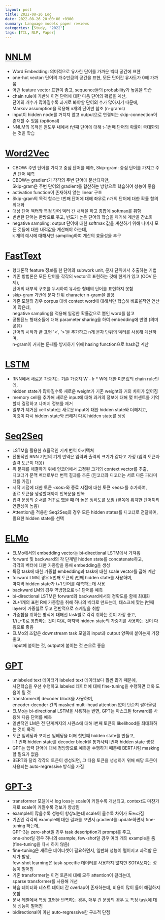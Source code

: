 ```yaml
---
layout: post
title: 2022-08-26 Log
date: 2022-08-26 20:00:00 +0900
summary: Language models paper reviews
categories: [Study, "2022"]
tags: [TIL, NLP, Paper]
---
```


# [NNLM](https://youtu.be/bvSHJG-Fz3Y)
- Word Embedding: 의미적으로 유사한 단어를 가까운 벡터 공간에 표현
- one-hot vector: 단어의 개수만큼의 공간을 표현, 모든 단어간 유사도가 0에 가까움
- 어떤 feature vector 표현이 좋고, sequence들의 probability가 높음을 학습
- chain rule에 기반해 이전 단어에 대한 다음 단어의 확률을 계산,   
  단어의 개수가 많아질수록 과거로 봐야할 단어의 수가 많아지기 때문에,   
  Markov assumption을 적용해 n개의 단어만 참조 (n-grams)
- input이 hidden node를 거치지 않고 output으로 연결되는 skip-connection이 존재할 수 있음 (optional)
- NNLM의 목적은 윈도우 내에서 t번째 단어에 대해 t-1번째 단어의 확률이 극대화되는 것을 학습

# [Word2Vec](https://youtu.be/s2KePv-OxZM)
- CBOW: 주변 단어를 가지고 중심 단어를 예측, Skip-gram: 중심 단어를 가지고 주변 단어 예측
- CBOW는 gradient가 각각의 주변 단어에 분산되지만,   
  Skip-gram은 주변 단어의 gradient를 합산하는 방향으로 학습하여 성능이 좋음
- activation function이 존재하지 않는 linear 구조
- Skip-gram의 목적 함수는 t번째 단어에 대해 좌우로 n개의 단어에 대한 확률 합의 최대화
- 대상 단어 벡터와 특정 단어 벡터 간 내적을 하고 총합에 softmax를 취함
- 빈번한 단어는 한쌍으로 묶고, 빈도가 높은 단어의 학습을 제거해 계산을 간소화
- negative sampling: output 단어에 대한 softmax 값을 계산하기 위해 나머지 모든 것들에 대한 내적값을 계산해야 하는데,   
  k 개의 예시에 대해서만 sampling하여 계산의 효율성을 추구

# [FastText](https://youtu.be/7UA21vg4kKE)
- 형태론적 feature 정보를 한 단어의 subwork unit, 문자 단위에서 추출하는 기법
- 기존 방법론은 모든 단어를 각각의 vector로 표현하는 것에 한계가 있고 (OOV 문제),   
  단어의 내부적 구조를 무시하여 유사한 형태의 단어를 표현하지 못함
- skip-gram 기반에 문자 단위 character n-gram을 활용
- 기존 모델의 경우 corpus 대비 context word에 대해서만 학습해 비효율적인 연산이 많은데,   
  negative sampling을 적용해 일정한 확률값으로 뽑인 word를 참고
- 공통된느 형태소들에 대해 parameter sharing을 하여 embedding에 반영 (의미 공유)
- 단어의 시작과 끝 표현 '<', '>'을 추가하고 n개 문자 단위의 벡터를 사용해 계산하며,   
  n-gram이 커지는 문제를 방지하기 위해 hasing function으로 hash값 계산

# [LSTM](https://youtu.be/bX6GLbpw-A4)
- RNN에서 새로운 가중치는 기존 가중치 W - lr * W에 대한 미분값의 chain rule인데,   
  hidden state가 많아질수록 새로운 weight가 기존 weight와 거의 차이가 없어짐
- memory cell을 추가해 새로운 input에 대해 과거의 정보에 대해 몇 퍼센트를 기억할지 결정하고 나머지 정보를 제거
- 일부가 제거된 cell state는 새로운 input에 대한 hidden state와 더해지고,   
  이것이 다시 hidden state와 곱해져 다음 hidden state를 생성

# [Seq2Seq](https://youtu.be/4DzKM0vgG1Y)
- LSTM을 활용한 효율적인 기계 번역 아키텍쳐
- 전통적인 RNN 기반의 기계 번역은 입력과 출력의 크기가 같다고 가정 (입력 토큰과 출력 토큰이 대응)
- 위 문제를 해결하기 위해 인코더에서 고정된 크기의 context vector를 추출,   
  디코더가 문맥 벡터로부터 번역 결과를 추론 (인코더와 디코더는 서로 다른 파라미터를 가짐)
- 시작 시점에 대한 토큰 \<sos>와 종료 시점에 대한 토큰 \<eos>를 추가하여,   
  종료 토큰을 생성할때까지 반복문을 반복
- 입력 문장의 순서를 거꾸로 했을 때 더 높은 정확도를 보임 (앞쪽에 위치한 단어끼리 연관성이 높음)
- Attention을 적용한 Seq2Seq의 경우 모든 hidden states를 디코더로 전달하여,   
  필요한 hidden state를 선택

# [ELMo](https://youtu.be/zV8kIUwH32M)
- ELMo에서의 embedding vector는 bi-directional LSTM에서 가져옴
- forward 및 backward의 각 단계별 hidden state를 concatenate하고,   
  각각의 벡터에 대한 가중합을 통해 embedding을 생성
- 특정 task에 대한 가중합 embedding과 task에 대한 scale vector를 곱해 계산
- forward LM의 경우 k번째 토큰의 j번째 hidden state를 사용하며,   
  마지막 hidden state가 t+1 단어를 예측하는데 사용
- backward LM의 경우 역방향으로 t-1 단어를 예측
- bi-directional LSTM은 forward와 backward에서의 정확도를 함께 최대화
- 2L+1개의 표현 R에 가중합을 취해 하나의 벡터로 만드는데, 태스크에 맞는 j번째 layer에 가중칠르 두고 전반적으로 스케일을 취함
- 가중합을 취하는 방식에 대해선 task별로 각각 취하는 것이 가장 좋고,   
  1/(L+1)로 통합하는 것이 다음, 마지막 hidden state의 가중치를 사용하는 것이 다음으로 좋음
- ELMo의 조합은 downstream task 모델의 input과 output 양쪽에 붙이는게 가장 좋고,   
  input에 붙이는 것, output에 붙이는 것 순으로 좋음

# [GPT](https://youtu.be/o_Wl29aW5XM)
- unlabeled text 데이터가 labeled text 데이터보다 훨씬 많기 때문에,   
  사전학습을 우선 수행하고 labeled 데이터에 대해 fine-tuning을 수행하면 더욱 도움이 될 것
- transformer의 decoder block을 사용하며,   
  encoder-decoder 간의 masked multi-head attention 없이 단순히 쌓아올림
- ELMo는 bi-directional LSTM을 사용하는 반면, GPT는 마스크된 forward를 사용해 다음 단어를 예측
- 일반적인 LM은 전 단계까지의 시퀀스에 대해 i번째 토큰의 likelihood를 최대화하는 것이 목적
- 토큰 임베딩과 포지션 임베딩을 더해 첫번째 hidden state를 만들고,   
  l-1 번째 hidden state를 decoder block을 통과시켜 l번째 hidden state 생성
- GPT는 입력 단어에 대해 정방향으로 예측을 수행하기 때문에 BERT처럼 masking할 필요가 없음
- BERT와 달리 각각의 토큰이 생성되면, 그 다음 토큰을 생성하기 위해 해당 토큰이 사용되는 auto-regressive 방식을 가짐

# [GPT-3](https://youtu.be/xNdp3_Zrr8Q)
- transformer 모델에서 log loss는 scale이 커질수록 개선되고, context도 마찬가지로 scale이 커질수록 정보가 향상됨
- example이 많을수록 성능이 향상되는데 scale이 클수록 차이가 도드라짐
- 기존엔 각각의 example에 대한 결과를 보면서 gradient를 update하면서 fine-tuning 하는데,   
  GPT-3는 zero-shot일 경우 task description과 prompt를 주고,   
  one-shot일 경우 하나의 example, few-shot일 경우 여러 개의 example을 줌 (fine-tuning을 다시 하지 않음)
- fine-tuning은 새로운 데이터셋이 필요하면서, 일반화 성능이 떨어지고 과적합 문제가 발생,   
  few-shot learning은 task-specific 데이터를 사용하지 않지만 SOTA보다는 성능이 떨어짐
- 기존 transformer는 이전 토큰에 대해 모두 attention이 걸리는데,   
  sparse transformer를 사용해 개선
- 학습 데이터와 테스트 데이터 간 overlap이 존재하는데, 비용이 많이 들어 해결하지 못함
- 문서 레벨에서 특정 표현을 반복하는 경우, 매우 긴 문장의 경우 등 특정 task에 대해 성능이 떨어짐
- bidirectional이 아닌 auto-regressive한 구조적 단점
